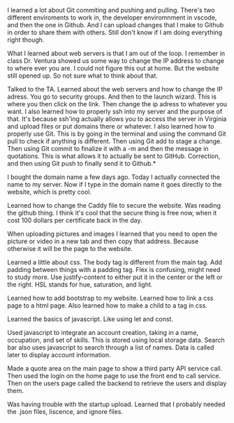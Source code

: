 I learned a lot about Git commiting and pushing and pulling.  There's two different enviroments to work in, the developer enviromnment in vscode, and then the one in Github.  And I can upload changes that I make to Github in order to share them with others.  Still don't know if I am doing everything right though.

What I learned about web servers is that I am out of the loop.  I remember in class Dr. Ventura showed us some way to change the IP address to change to where ever you are.  I could not figure this out at home.  But the website still opened up.  So not sure what to think about that.

Talked to the TA.  Learned about the web servers and how to change the IP adress.  You go to security groups.  And then to the launch wizard.  This is where you then click on the link.  Then change the ip adress to whatever you want.  I also learned how to properly ssh into my server and the purpose of that.  It's because ssh'ing actually allows you to access the server in Virginia and upload files or put domains there or whatever.  I also learned how to properly use Git.  This is by going in the terminal and using the command Git pull to check if anything is different.  Then using Git add to stage a change.  Then using Git commit to finalize it with a -m and then the message in quotations.  This is what allows it to actually be sent to GitHub.  Correction, and then using Git push to finally send it to Github.*

I bought the domain name a few days ago.  Today I actually connected the name to my server.  Now if I type in the domain name it goes directly to the website, which is pretty cool.

Learned how to change the Caddy file to secure the website.  Was reading the github thing.  I think it's cool that the secure thing is free now, when it cost 100 dollars per certificate back in the day.

When uploading pictures and images I learned that you need to open the picture or video in a new tab and then copy that address.  Because otherwise it will be the page to the website.

Learned a little about css.  The body tag is different from the main tag. Add padding between things with a padding tag.  Flex is confusing, might need to study more.  Use justify-content to either put it in the center or the left or the right.  HSL stands for hue, saturation, and light.

Learned how to add bootstrap to my website.  Learned how to link a css page to a html page.  Also learned how to make a child to a tag in css.

Learned the basics of javascript.  Like using let and const.

Used javascript to integrate an account creation, taking in a name, occupation, and set of skills.  This is stored using local storage data.  Search bar also uses javascript to search through a list of names.  Data is called later to display account information.

Made a quote area on the main page to show a third party API service call.  Then used the login on the home page to use the front end to call service.  Then on the users page called the backend to retrieve the users and display them. 

Was having trouble with the startup upload.  Learned that I probably needed the .json files, liscence, and ignore files.